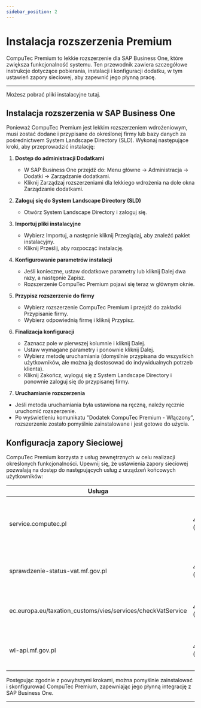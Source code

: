 ```yaml
---
sidebar_position: 2
---
```


# Instalacja rozszerzenia Premium

CompuTec Premium to lekkie rozszerzenie dla SAP Business One, które zwiększa funkcjonalność systemu. Ten przewodnik zawiera szczegółowe instrukcje dotyczące pobierania, instalacji i konfiguracji dodatku, w tym ustawień zapory sieciowej, aby zapewnić jego płynną pracę.

---

Możesz pobrać pliki instalacyjne tutaj.

## Instalacja rozszerzenia w SAP Business One

Ponieważ CompuTec Premium jest lekkim rozszerzeniem wdrożeniowym, musi zostać dodane i przypisane do określonej firmy lub bazy danych za pośrednictwem System Landscape Directory (SLD). Wykonaj następujące kroki, aby przeprowadzić instalację:

1. **Dostęp do administracji Dodatkami**

    - W SAP Business One przejdź do: Menu główne → Administracja → Dodatki → Zarządzanie dodatkami.
    - Kliknij Zarządzaj rozszerzeniami dla lekkiego wdrożenia na dole okna Zarządzanie dodatkami.

2. **Zaloguj się do System Landscape Directory (SLD)**

    - Otwórz System Landscape Directory i zaloguj się.

3. **Importuj pliki instalacyjne**

    - Wybierz Importuj, a następnie kliknij Przeglądaj, aby znaleźć pakiet instalacyjny.
    - Kliknij Prześlij, aby rozpocząć instalację.

4. **Konfigurowanie parametrów instalacji**

    - Jeśli konieczne, ustaw dodatkowe parametry lub kliknij Dalej dwa razy, a następnie Zapisz.
    - Rozszerzenie CompuTec Premium pojawi się teraz w głównym oknie.

5. **Przypisz rozszerzenie do firmy**

    - Wybierz rozszerzenie CompuTec Premium i przejdź do zakładki Przypisanie firmy.
    - Wybierz odpowiednią firmę i kliknij Przypisz.

6. **Finalizacja konfiguracji**

    - Zaznacz pole w pierwszej kolumnie i kliknij Dalej.
    - Ustaw wymagane parametry i ponownie kliknij Dalej.
    - Wybierz metodę uruchamiania (domyślnie przypisana do wszystkich użytkowników, ale można ją dostosować do indywidualnych potrzeb klienta).
    - Kliknij Zakończ, wyloguj się z System Landscape Directory i ponownie zaloguj się do przypisanej firmy.

7. **Uruchamianie rozszerzenia**

- Jeśli metoda uruchamiania była ustawiona na ręczną, należy ręcznie uruchomić rozszerzenie.
- Po wyświetleniu komunikatu "Dodatek CompuTec Premium - Włączony", rozszerzenie zostało pomyślnie zainstalowane i jest gotowe do użycia.

## Konfiguracja zapory Sieciowej

CompuTec Premium korzysta z usług zewnętrznych w celu realizacji określonych funkcjonalności. Upewnij się, że ustawienia zapory sieciowej pozwalają na dostęp do następujących usług z urządzeń końcowych użytkowników:

| Usługa | Port | Cel |
| --- | --- | --- |
| service.computec.pl | 443/tcp (HTTPS) | Pobieranie danych partnerów handlowych z publicznego rejestru GUS |
| sprawdzenie-status-vat.mf.gov.pl | 443/tcp (HTTPS) | Sprawdzenie statusu podatnika VAT w Polsce |
| ec.europa.eu/taxation_customs/vies/services/checkVatService | 443/tcp (HTTPS) | Sprawdzenie statusu podatnika VAT w Uni Europejskiej |
| wl-api.mf.gov.pl | 443/tcp (HTTPS) | Sprawdzanie konta bankowego dostawcy na białej liście |

Postępując zgodnie z powyższymi krokami, można pomyślnie zainstalować i skonfigurować CompuTec Premium, zapewniając jego płynną integrację z SAP Business One.

---
